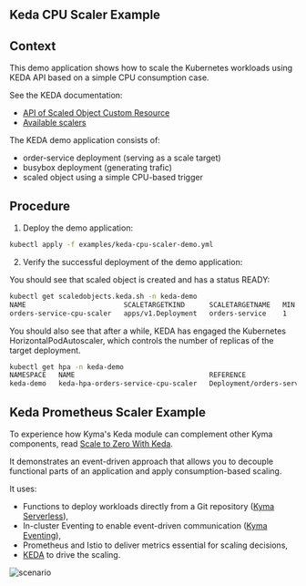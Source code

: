 ## Keda CPU Scaler Example

## Context
This demo application shows how to scale the Kubernetes workloads using KEDA API based on a simple CPU consumption case.

See the KEDA documentation:
 - [API of Scaled Object Custom Resource](https://keda.sh/docs/latest/concepts/scaling-deployments/#scaledobject-spec)
 - [Available scalers](https://keda.sh/docs/latest/scalers/)

The KEDA demo application consists of:
 - order-service deployment (serving as a scale target)
 - busybox deployment (generating trafic)
 - scaled object using a simple CPU-based trigger

## Procedure

1. Deploy the demo application:

```bash
kubectl apply -f examples/keda-cpu-scaler-demo.yml
```

2. Verify the successful deployment of the demo application:

You should see that scaled object is created and has a status READY:

```bash
kubectl get scaledobjects.keda.sh -n keda-demo
NAME                        SCALETARGETKIND      SCALETARGETNAME   MIN   MAX   TRIGGERS   AUTHENTICATION   READY   ACTIVE   FALLBACK   AGE
orders-service-cpu-scaler   apps/v1.Deployment   orders-service    1     10    cpu                         True    True     Unknown    8m3s
```

You should also see that after a while, KEDA has engaged the Kubernetes HorizontalPodAutoscaler, which controls the number of replicas of the target deployment.

```bash
kubectl get hpa -n keda-demo
NAMESPACE   NAME                                 REFERENCE                   TARGETS   MINPODS   MAXPODS   REPLICAS   AGE
keda-demo   keda-hpa-orders-service-cpu-scaler   Deployment/orders-service   80%/30%   1         10        4          31s
```

## Keda Prometheus Scaler Example

To experience how Kyma's Keda module can complement other Kyma components, read [Scale to Zero With Keda](https://github.com/kyma-project/keda-manager/blob/4718dd18d9ba37a31f9bdcbbb6e186751e30d075/docs/user/examples/scale-to-zero-with-keda/README.md).

It demonstrates an event-driven approach that allows you to decouple functional parts of an application and apply consumption-based scaling.

It uses: 
 - Functions to deploy workloads directly from a Git repository ([Kyma Serverless](https://kyma-project.io/#/serverless-manager/user/README)),
 - In-cluster Eventing to enable event-driven communication ([Kyma Eventing](https://kyma-project.io/#/eventing-manager/user/README)), 
 - Prometheus and Istio to deliver metrics essential for scaling decisions,
 - [KEDA](https://keda.sh/) to drive the scaling.

![scenario](../assets/scaling-scenario.png "Scenario")